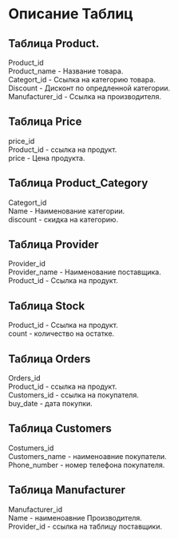 # Описание Таблиц

## Таблица Product.
Product_id\
Product_name - Название товара.\
Categort_id - Ссылка на категорию товара.\
Discount - Дисконт по опредленной категории.\
Manufacturer_id - Ссылка на производителя.

## Таблица Price
price_id\
Product_id - ссылка на продукт.\
price - Цена продукта.

## Таблица Product_Category
Categort_id\
Name - Наименование категории.\
discount - скидка на категорию.

## Таблица Provider
Provider_id\
Provider_name - Наименование поставщика.\
Product_id - Ссылка на продукт.

## Таблица Stock 
Product_id - Ссылка на продукт.\
count - количество на остатке.

## Таблица Orders
Orders_id\
Product_id - ссылка на продукт.\
Customers_id - ссылка на покупателя.\
buy_date - дата покупки.

## Таблица Customers
Costumers_id\
Customers_name - наименоавние покупатели.\
Phone_number - номер телефона покупателя.

## Таблица Manufacturer
Manufacturer_id\
Name - наименоавние Производителя.\
Provider_id - ссылка на таблицу поставщики.
